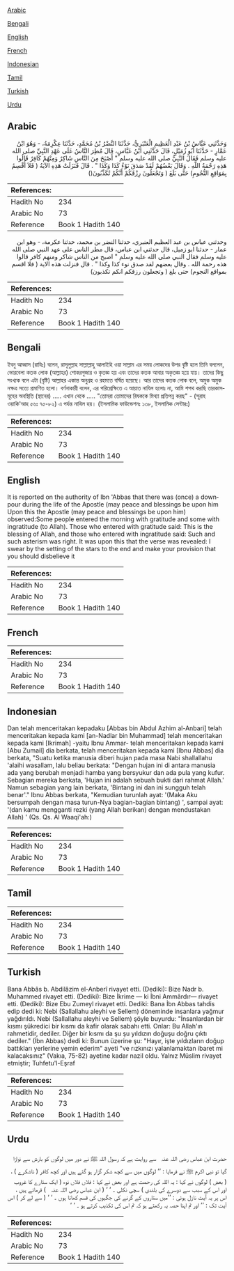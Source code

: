 [Arabic](#arabic)

[Bengali](#bengali)

[English](#english)

[French](#french)

[Indonesian](#indonesian)

[Tamil](#tamil)

[Turkish](#turkish)

[Urdu](#urdu)

## Arabic


<div dir="rtl" lang="ar" style={{fontSize:'larger',backgroundColor:'#f8f9fa',padding:20}}>
وَحَدَّثَنِي عَبَّاسُ بْنُ عَبْدِ الْعَظِيمِ الْعَنْبَرِيُّ، حَدَّثَنَا النَّضْرُ بْنُ مُحَمَّدٍ، حَدَّثَنَا عِكْرِمَةُ، - وَهُوَ ابْنُ عَمَّارٍ - حَدَّثَنَا أَبُو زُمَيْلٍ، قَالَ حَدَّثَنِي ابْنُ عَبَّاسٍ، قَالَ مُطِرَ النَّاسُ عَلَى عَهْدِ النَّبِيِّ صلى الله عليه وسلم فَقَالَ النَّبِيُّ صلى الله عليه وسلم ‏"‏ أَصْبَحَ مِنَ النَّاسِ شَاكِرٌ وَمِنْهُمْ كَافِرٌ قَالُوا هَذِهِ رَحْمَةُ اللَّهِ ‏.‏ وَقَالَ بَعْضُهُمْ لَقَدْ صَدَقَ نَوْءُ كَذَا وَكَذَا ‏"‏ ‏.‏ قَالَ فَنَزَلَتْ هَذِهِ الآيَةُ ‏(‏ فَلاَ أُقْسِمُ بِمَوَاقِعِ النُّجُومِ‏)‏ حَتَّى بَلَغَ ‏(‏ وَتَجْعَلُونَ رِزْقَكُمْ أَنَّكُمْ تُكَذِّبُونَ‏(‏)
</div>
<div style={{backgroundColor:'#f8f9fa',padding:20, marginBottom: 10}}><table> <thead> <tr> <th>References:</th> <th></th> </tr> </thead> <tbody><tr><td>Hadith No</td><td>234</td></tr><tr><td>Arabic No</td><td>73</td></tr><tr><td>Reference</td><td>Book 1 Hadith 140</td></tr></tbody></table></div>


<div dir="rtl" lang="ar" style={{fontSize:'larger',backgroundColor:'#f8f9fa',padding:20}}>
وحدثني عباس بن عبد العظيم العنبري، حدثنا النضر بن محمد، حدثنا عكرمة، - وهو ابن عمار - حدثنا ابو زميل، قال حدثني ابن عباس، قال مطر الناس على عهد النبي صلى الله عليه وسلم فقال النبي صلى الله عليه وسلم " اصبح من الناس شاكر ومنهم كافر قالوا هذه رحمة الله . وقال بعضهم لقد صدق نوء كذا وكذا " . قال فنزلت هذه الاية ( فلا اقسم بمواقع النجوم) حتى بلغ ( وتجعلون رزقكم انكم تكذبون)
</div>
<div style={{backgroundColor:'#f8f9fa',padding:20, marginBottom: 10}}><table> <thead> <tr> <th>References:</th> <th></th> </tr> </thead> <tbody><tr><td>Hadith No</td><td>234</td></tr><tr><td>Arabic No</td><td>73</td></tr><tr><td>Reference</td><td>Book 1 Hadith 140</td></tr></tbody></table></div>

## Bengali


<div dir="ltr" lang="bn" style={{fontSize:'larger',backgroundColor:'#f8f9fa',padding:20}}>
ইবনু আব্বাস (রাযিঃ) বলেন, রাসূলুল্লাহ সাল্লাল্লাহু আলাইহি ওয়া সাল্লাম এর সময় লোকদের উপর বৃষ্টি হলে তিনি বললেন, ভোরবেলা কতক লোক (আল্লাহর) শোকরগুজার ও কৃতজ্ঞ হয় এবং তাদের কতক আবার অকৃতজ্ঞ হয়ে যায়। তাদের কিছু সংখ্যক বলে এটা (বৃষ্টি) আল্লাহর একান্ত অনুগ্রহ ও রহমতে বর্ষিত হয়েছে। আর তাদের কতক লোক বলে, অমুক অমুক নক্ষত্ৰ সত্যে প্রমাণিত হলো। বর্ণনাকারী বলেন, এর পরিপ্রেক্ষিতে এ আয়াত নাযিল হলোঃ না, আমি শপথ করছি তারকাসমূহের অবস্থিতি (স্থানের) ..... এখান থেকে ..... "তোমরা তোমাদের রিযককে মিথ্যা প্রতিপন্ন করছ" - (সূরাহ ওয়াকি'আহ ৫৬ঃ ৭৫-৮২) এ পর্যন্ত নাযিল হয়। (ইসলামিক ফাউন্ডেশনঃ ১৩৮, ইসলামিক সেন্টারঃ)
</div>
<div style={{backgroundColor:'#f8f9fa',padding:20, marginBottom: 10}}><table> <thead> <tr> <th>References:</th> <th></th> </tr> </thead> <tbody><tr><td>Hadith No</td><td>234</td></tr><tr><td>Arabic No</td><td>73</td></tr><tr><td>Reference</td><td>Book 1 Hadith 140</td></tr></tbody></table></div>

## English


<div dir="ltr" lang="en" style={{fontSize:'larger',backgroundColor:'#f8f9fa',padding:20}}>
It is reported on the authority of Ibn 'Abbas that there was (once) a downpour during the life of the Apostle (may peace and blessings be upon him Upon this the Apostle (may peace and blessings be upon him) observed:Some people entered the morning with gratitude and some with ingratitude (to Allah). Those who entered with gratitude said: This is the blessing of Allah, and those who entered with ingratitude said: Such and such asterism was right. It was upon this that the verse was revealed: I swear by the setting of the stars to the end and make your provision that you should disbelieve it
</div>
<div style={{backgroundColor:'#f8f9fa',padding:20, marginBottom: 10}}><table> <thead> <tr> <th>References:</th> <th></th> </tr> </thead> <tbody><tr><td>Hadith No</td><td>234</td></tr><tr><td>Arabic No</td><td>73</td></tr><tr><td>Reference</td><td>Book 1 Hadith 140</td></tr></tbody></table></div>

## French


<div dir="ltr" lang="fr" style={{fontSize:'larger',backgroundColor:'#f8f9fa',padding:20}}>

</div>
<div style={{backgroundColor:'#f8f9fa',padding:20, marginBottom: 10}}><table> <thead> <tr> <th>References:</th> <th></th> </tr> </thead> <tbody><tr><td>Hadith No</td><td>234</td></tr><tr><td>Arabic No</td><td>73</td></tr><tr><td>Reference</td><td>Book 1 Hadith 140</td></tr></tbody></table></div>

## Indonesian


<div dir="ltr" lang="id" style={{fontSize:'larger',backgroundColor:'#f8f9fa',padding:20}}>
Dan telah menceritakan kepadaku [Abbas bin Abdul Azhim al-Anbari] telah menceritakan kepada kami [an-Nadlar bin Muhammad] telah menceritakan kepada kami [Ikrimah] -yaitu Ibnu Ammar- telah menceritakan kepada kami [Abu Zumail] dia berkata, telah menceritakan kepada kami [Ibnu Abbas] dia berkata, "Suatu ketika manusia diberi hujan pada masa Nabi shallallahu 'alaihi wasallam, lalu beliau berkata: "Dengan hujan ini di antara manusia ada yang berubah menjadi hamba yang bersyukur dan ada pula yang kufur. Sebagian mereka berkata, 'Hujan ini adalah sebuah bukti dari rahmat Allah.' Namun sebagian yang lain berkata, 'Bintang ini dan ini sungguh telah benar'." Ibnu Abbas berkata, "Kemudian turunlah ayat: '(Maka Aku bersumpah dengan masa turun-Nya bagian-bagian bintang) ', sampai ayat: '(dan kamu mengganti rezki (yang Allah berikan) dengan mendustakan Allah) ' (Qs. Qs. Al Waaqi'ah:)
</div>
<div style={{backgroundColor:'#f8f9fa',padding:20, marginBottom: 10}}><table> <thead> <tr> <th>References:</th> <th></th> </tr> </thead> <tbody><tr><td>Hadith No</td><td>234</td></tr><tr><td>Arabic No</td><td>73</td></tr><tr><td>Reference</td><td>Book 1 Hadith 140</td></tr></tbody></table></div>

## Tamil


<div dir="ltr" lang="ta" style={{fontSize:'larger',backgroundColor:'#f8f9fa',padding:20}}>

</div>
<div style={{backgroundColor:'#f8f9fa',padding:20, marginBottom: 10}}><table> <thead> <tr> <th>References:</th> <th></th> </tr> </thead> <tbody><tr><td>Hadith No</td><td>234</td></tr><tr><td>Arabic No</td><td>73</td></tr><tr><td>Reference</td><td>Book 1 Hadith 140</td></tr></tbody></table></div>

## Turkish


<div dir="ltr" lang="tr" style={{fontSize:'larger',backgroundColor:'#f8f9fa',padding:20}}>
Bana Abbâs b. Abdilâzim el-Anberî rivayet etti. (Dediki): Bize Nadr b. Muhammed rivayet etti. (Dediki): Bize İkrime — ki İbni Ammârdır— rivayet etti. (Dediki): Bize Ebu Zumeyl rivayet etti. Dediki: Bana İbn Abbas tahdis edip dedi ki: Nebi (Sallallahu aleyhi ve Sellem) döneminde insanlara yağmur yağdırıldı. Nebi (Sallallahu aleyhi ve Sellem) şöyle buyurdu: "İnsanlardan bir kısmı şükredici bir kısmı da kafir olarak sabahı etti. Onlar: Bu Allah'ın rahmetidir, dediler. Diğer bir kısmı da şu şu yıldızın doğuşu doğru çıktı dediler." (İbn Abbas) dedi ki: Bunun üzerine şu: "Hayır, işte yıldızların doğup battıkları yerlerine yemin ederim" ayeti "ve rızkınızı yalanlamaktan ibaret mi kalacaksınız" (Vakıa, 75-82) ayetine kadar nazil oldu. Yalnız Müslim rivayet etmiştir; Tuhfetu'l-Eşraf
</div>
<div style={{backgroundColor:'#f8f9fa',padding:20, marginBottom: 10}}><table> <thead> <tr> <th>References:</th> <th></th> </tr> </thead> <tbody><tr><td>Hadith No</td><td>234</td></tr><tr><td>Arabic No</td><td>73</td></tr><tr><td>Reference</td><td>Book 1 Hadith 140</td></tr></tbody></table></div>

## Urdu


<div dir="rtl" lang="ur" style={{fontSize:'larger',backgroundColor:'#f8f9fa',padding:20}}>
حضرت ابن عباس ‌رضی ‌اللہ ‌عنہ ‌ ‌ سے روایت ہے کہ رسول اللہ ﷺ نے دور میں لوگوں کو بارش سے نوازا گیا تو نبی اکرم ﷺ نے فرمایا : ’’ لوگوں میں سے کچھ شکر گزار ہو گئے ہیں اور کچھ کافر ( ناشکرے ) ، ( بعض ) لوگوں نے کہا : یہ اللہ کی رحمت ہے اور بعض نے کہا : فلاں فلاں نوء ( ایک ستارے کا غروب اور اس کے سبب سے دوسرے کی بلندی ) سچی نکلی ۔ ‘ ‘ ( ابن عباس ‌رضی ‌اللہ ‌عنہ ‌ ‌ ) فرماتے ہیں ، اس پر یہ آیت نازل ہوئی : ’’میں ستاروں کے گرنے کی جگہوں کی قسم کھاتا ہوں ۔ ‘ ‘ ( سے لے کر ) اس آیت تک : ’’ اور تم اپنا حصہ یہ رکھتے ہو کہ تم اس کی تکذیب کرتے ہو ۔ ‘ ‘
</div>
<div style={{backgroundColor:'#f8f9fa',padding:20, marginBottom: 10}}><table> <thead> <tr> <th>References:</th> <th></th> </tr> </thead> <tbody><tr><td>Hadith No</td><td>234</td></tr><tr><td>Arabic No</td><td>73</td></tr><tr><td>Reference</td><td>Book 1 Hadith 140</td></tr></tbody></table></div>